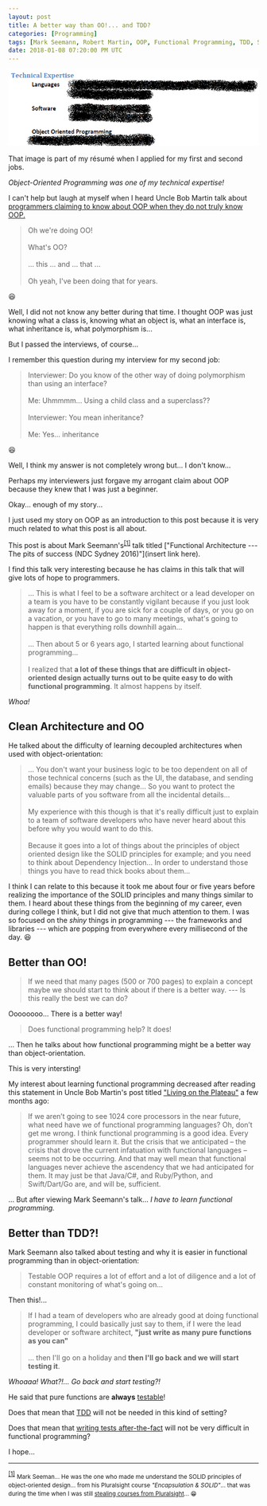 ```yaml
---
layout: post
title: A better way than OO!... and TDD?
categories: [Programming]
tags: [Mark Seemann, Robert Martin, OOP, Functional Programming, TDD, SOLID]
date: 2018-01-08 07:20:00 PM UTC
---
```


<!-- January 9, 2018 3:20:00 AM Philippine Time -->


![old-resume-technical-expertise-oo.png](/images/2018/old-resume-technical-expertise-oo.png)

That image is part of my r&eacute;sum&eacute; when I applied for my first and second jobs.

_Object-Oriented Programming was one of my technical expertise!_

I can't help but laugh at myself when I heard Uncle Bob Martin talk about [programmers claiming to know about OOP when they do not truly know OOP.](https://youtu.be/Nsjsiz2A9mg?t=34m5s)

<!--more-->


> Oh we're doing OO!
<br /><br />
> What's OO?
<br /><br />
> ... this ... and ... that ... 
<br /><br />
> Oh yeah, I've been doing that for years.

:laughing:


Well, I did not not know any better during that time. I thought OOP was just knowing what a class is, knowing what an object is, what an interface is, what inheritance is, what polymorphism is...

But I passed the interviews, of course...

I remember this question during my interview for my second job:

> Interviewer: Do you know of the other way of doing polymorphism than using an interface?
<br /><br />
> Me: Uhmmmm... Using a child class and a superclass??
<br /><br />
> Interviewer: You mean inheritance?
<br /><br />
> Me: Yes... inheritance

:laughing:

Well, I think my answer is not completely wrong but... I don't know...

Perhaps my interviewers just forgave my arrogant claim about OOP because they knew that I was just a beginner.

Okay... enough of my story...

I just used my story on OOP as an introduction to this post because it is very much related to what this post is all about.


This post is about Mark Seemann's<sup id="footnote-indicator-1">[[1]](#footnote-1)</sup> talk titled ["Functional Architecture --- The pits of success (NDC Sydney 2016)"](insert link here).

I find this talk very interesting because he has claims in this talk that will give lots of hope to programmers.

> ... This is what I feel to be a software architect or a lead developer on a team is you have to be constantly vigilant because if you just look away for a moment, if you are sick for a couple of days, or you go on a vacation, or you have to go to many meetings, what's going to happen is that everything rolls downhill again...
<br /><br />
> ... Then about 5 or 6 years ago, I started learning about functional programming...
<br /><br />
> I realized that **a lot of these things that are difficult in object-oriented design actually turns out to be quite easy to do with functional programming**. It almost happens by itself.

_Whoa!_

## Clean Architecture and OO

He talked about the difficulty of learning decoupled architectures when used with object-orientation:

> ... You don't want your business logic to be too dependent on all of those technical concerns (such as the UI, the database, and sending emails) because they may change...
So you want to protect the valuable parts of you software from all the incidental details...
<br /><br />
My experience with this though is that it's really difficult just to explain to a team of software developers who have never heard about this before why you would want to do this.
<br /><br />
Because it goes into a lot of things about the principles of object oriented design like the SOLID principles for example; and you need to think about Dependency Injection... In order to understand those things you have to read thick books about them...


I think I can relate to this because it took me about four or five years before realizing the importance of the SOLID principles and many things similar to them. I heard about these things from the beginning of my career, even during college I think, but I did not give that much attention to them. I was so focused on the _shiny_ things in programming --- the frameworks and libraries --- which are popping from everywhere every millisecond of the day. :laughing:

## Better than OO!

> If we need that many pages (500 or 700 pages) to explain a concept maybe we should start to think about if there is a better way. --- Is this really the best we can do?

Oooooooo... There is a better way!

> Does functional programming help? It does!

... Then he talks about how functional programming might be a better way than object-orientation.

This is very intersting!

My interest about learning functional programming decreased after reading this statement in Uncle Bob Martin's post titled ["Living on the Plateau"](http://blog.cleancoder.com/uncle-bob/2017/11/18/OnThePlateau.html) a few months ago:

> If we aren’t going to see 1024 core processors in the near future, what need have we of functional programming languages? Oh, don’t get me wrong. I think functional programming is a good idea. Every programmer should learn it. But the crisis that we anticipated – the crisis that drove the current infatuation with functional languages – seems not to be occurring. And that may well mean that functional languages never achieve the ascendency that we had anticipated for them. It may just be that Java/C#, and Ruby/Python, and Swift/Dart/Go are, and will be, sufficient.



... But after viewing Mark Seemann's talk... _I have to learn functional programming._
<!-- 
The only thing I know today about functional programming is that the use of assignment is discouraged and that it uses lots of recursion. People also talk about this _monad_ thing, which even Scott Hanselman find hard to understand, as he said in a facebook post a few months ago.
 -->


## Better than TDD?!

Mark Seemann also talked about testing and why it is easier in functional programming than in object-orientation:

> Testable OOP requires a lot of effort and a lot of diligence and a lot of constant monitoring of what's going on...

Then this!...

> If I had a team of developers who are already good at doing functional programming, I could basically just say to them, if I were the lead developer or software architect, **"just write as many pure functions as you can"**
<br /><br />
> ... then I'll go on a holiday and **then I'll go back and we will start testing it**.

_Whoaaa! What?!... Go back and start testing?!_

He said that pure functions are **always** [testable](/2017/12/19/tdd-and-teaching-design-without-a-teacher)!

Does that mean that [TDD](/memorabilia/quotes/tdd/) will not be needed in this kind of setting?

Does that mean that [writing tests after-the-fact](/memorabilia/videos/expecting-professionalism-by-uncle-bob-martin/#testing-legacy-code) will not be very difficult in functional programming?

I hope...



----------

<sup id="footnote-1">[[1]](#footnote-indicator-1)</sup> 
<small>Mark Seeman... He was the one who made me understand the SOLID principles of object-oriented design... from his Pluralsight course _"Encapsulation & SOLID"_... that was during the time when I was still [stealing courses from Pluralsight](/2017/03/27/why-I-started-buying-physical-books)... :grin: </small>